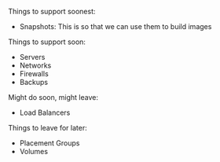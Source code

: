 Things to support soonest:
-	Snapshots: This is so that we can use them to build images

Things to support soon:
-	Servers
-	Networks
-	Firewalls
-	Backups

Might do soon, might leave:
-	Load Balancers

Things to leave for later:
-	Placement Groups
-	Volumes

